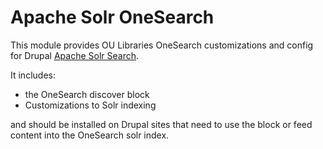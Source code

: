# Apache Solr OneSearch

This module provides OU Libraries OneSearch customizations and config for Drupal [Apache Solr Search](https://www.drupal.org/project/apachesolr). 

It includes:
* the OneSearch discover block 
* Customizations to Solr indexing

and should be installed on Drupal sites that need to use the block or feed content into the OneSearch solr index. 